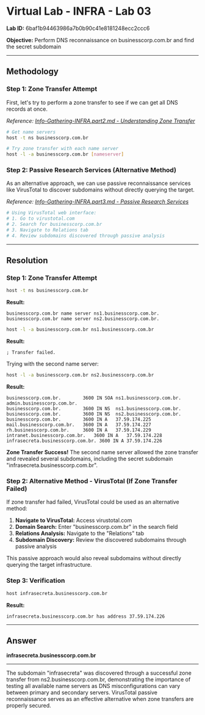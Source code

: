 # Virtual Lab - INFRA - Lab 03

**Lab ID:** 6baf1b94463986a7b0b90c41e8181248ecc2ccc6

**Objective:** Perform DNS reconnaissance on businesscorp.com.br and find the secret subdomain

---

## Methodology

### Step 1: Zone Transfer Attempt
First, let's try to perform a zone transfer to see if we can get all DNS records at once.

*Reference: [Info-Gathering-INFRA.part2.md - Understanding Zone Transfer](../../../Info-Gathering-INFRA.part2.md#10-understanding-zone-transfer)*

```bash
# Get name servers
host -t ns businesscorp.com.br

# Try zone transfer with each name server
host -l -a businesscorp.com.br [nameserver]
```

### Step 2: Passive Research Services (Alternative Method)
As an alternative approach, we can use passive reconnaissance services like VirusTotal to discover subdomains without directly querying the target.

*Reference: [Info-Gathering-INFRA.part3.md - Passive Research Services](../../../Info-Gathering-INFRA.part3.md#8-passive-research-services)*

```bash
# Using VirusTotal web interface:
# 1. Go to virustotal.com
# 2. Search for businesscorp.com.br
# 3. Navigate to Relations tab
# 4. Review subdomains discovered through passive analysis
```

---

## Resolution

### Step 1: Zone Transfer Attempt
```bash
host -t ns businesscorp.com.br
```

**Result:**
```
businesscorp.com.br name server ns1.businesscorp.com.br.
businesscorp.com.br name server ns2.businesscorp.com.br.
```

```bash
host -l -a businesscorp.com.br ns1.businesscorp.com.br
```

**Result:**
```
; Transfer failed.
```

Trying with the second name server:

```bash
host -l -a businesscorp.com.br ns2.businesscorp.com.br
```

**Result:**
```
businesscorp.com.br.		3600 IN	SOA	ns1.businesscorp.com.br. admin.businesscorp.com.br.
businesscorp.com.br.		3600 IN	NS	ns1.businesscorp.com.br.
businesscorp.com.br.		3600 IN	NS	ns2.businesscorp.com.br.
businesscorp.com.br.		3600 IN	A	37.59.174.225
mail.businesscorp.com.br.	3600 IN	A	37.59.174.227
rh.businesscorp.com.br.		3600 IN	A	37.59.174.229
intranet.businesscorp.com.br.	3600 IN	A	37.59.174.228
infrasecreta.businesscorp.com.br. 3600 IN A	37.59.174.226
```

**Zone Transfer Success!** The second name server allowed the zone transfer and revealed several subdomains, including the secret subdomain "infrasecreta.businesscorp.com.br".

### Step 2: Alternative Method - VirusTotal (If Zone Transfer Failed)
If zone transfer had failed, VirusTotal could be used as an alternative method:

1. **Navigate to VirusTotal:** Access virustotal.com
2. **Domain Search:** Enter "businesscorp.com.br" in the search field
3. **Relations Analysis:** Navigate to the "Relations" tab
4. **Subdomain Discovery:** Review the discovered subdomains through passive analysis

This passive approach would also reveal subdomains without directly querying the target infrastructure.

### Step 3: Verification
```bash
host infrasecreta.businesscorp.com.br
```

**Result:**
```
infrasecreta.businesscorp.com.br has address 37.59.174.226
```

---

## Answer

**infrasecreta.businesscorp.com.br**

---

The subdomain "infrasecreta" was discovered through a successful zone transfer from ns2.businesscorp.com.br, demonstrating the importance of testing all available name servers as DNS misconfigurations can vary between primary and secondary servers. VirusTotal passive reconnaissance serves as an effective alternative when zone transfers are properly secured.
